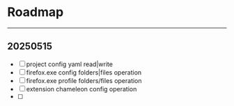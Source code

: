 # Roadmap

---

## 20250515

- [ ] project config yaml read|write
- [ ] firefox.exe config folders|files operation
- [ ] firefox.exe profile folders/files operation
- [ ] extension chameleon config operation
- [ ]
